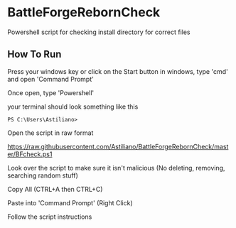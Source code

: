 # BattleForgeRebornCheck
Powershell script for checking install directory for correct files

## How To Run


Press your windows key or click on the Start button in windows, type 'cmd' and open 'Command Prompt'

Once open, type 'Powershell'

your terminal should look something like this

`
PS C:\Users\Astiliano>
`

Open the script in raw format

https://raw.githubusercontent.com/Astiliano/BattleForgeRebornCheck/master/BFcheck.ps1

Look over the script to make sure it isn't malicious (No deleting, removing, searching random stuff)

Copy All  (CTRL+A then CTRL+C)

Paste into 'Command Prompt' (Right Click)

Follow the script instructions
